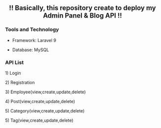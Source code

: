 <h2 align="center"> !! Basically, this repository create to deploy my Admin Panel & Blog API !! </h2>

<h3> Tools and Technology </h3>

- <p>Framework: Laravel 9</p>
- <p>Database: MySQL</p>

<h3> API List </h3>

<p> 1) Login</p>
<p> 2) Registration </p>
<p> 3) Employee(view,create,update,delete) </p>
<p> 4) Post(view,create,update,delete) </p>
<p> 5) Category(view,create,update,delete) </p>
<p> 5) Tag(view,create,update,delete) </p>

